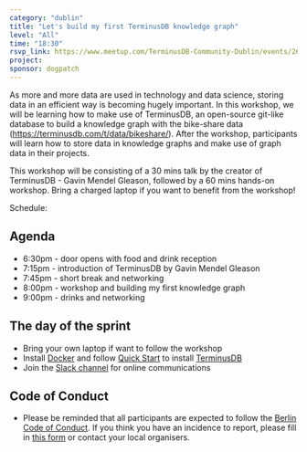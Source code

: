 ```yaml
---
category: "dublin"
title: "Let's build my first TerminusDB knowledge graph"
level: "All"
time: "18:30"
rsvp_link: https://www.meetup.com/TerminusDB-Community-Dublin/events/267717964/
project:
sponsor: dogpatch
---
```


As more and more data are used in technology and data science, storing data in an efficient way is becoming hugely important. In this workshop, we will be learning how to make use of TerminusDB, an open-source git-like database to build a knowledge graph with the bike-share data (https://terminusdb.com/t/data/bikeshare/). After the workshop, participants will learn how to store data in knowledge graphs and make use of graph data in their projects.

This workshop will be consisting of a 30 mins talk by the creator of TerminusDB - Gavin Mendel Gleason, followed by a 60 mins hands-on workshop. Bring a charged laptop if you want to benefit from the workshop!

Schedule:


Agenda
------
- 6:30pm - door opens with food and drink reception
- 7:15pm - introduction of TerminusDB by Gavin Mendel Gleason
- 7:45pm - short break and networking
- 8:00pm - workshop and building my first knowledge graph
- 9:00pm - drinks and networking


The day of the sprint
---------------------

- Bring your own laptop if want to follow the workshop
- Install [Docker](https://docs.docker.com/install/) and follow [Quick Start](https://github.com/terminusdb/terminus-quickstart) to install [TerminusDB](https://terminusdb.com/)
- Join the [Slack channel](http://bit.ly/terminusdb-slack) for online communications

Code of Conduct
---------------

- Please be reminded that all participants are expected to follow the [Berlin Code of Conduct](https://berlincodeofconduct.org/). If you think you have an incidence to report, please fill in [this form](https://forms.gle/hJdQsUQ7VsWj1NMn7) or contact your local organisers.
